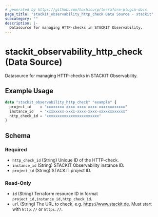 ```yaml
---
# generated by https://github.com/hashicorp/terraform-plugin-docs
page_title: "stackit_observability_http_check Data Source - stackit"
subcategory: ""
description: |-
  Datasource for managing HTTP-checks in STACKIT Observability.
---
```


# stackit_observability_http_check (Data Source)

Datasource for managing HTTP-checks in STACKIT Observability.

## Example Usage

```terraform
data "stackit_observability_http_check" "example" {
  project_id    = "xxxxxxxx-xxxx-xxxx-xxxx-xxxxxxxxxxxx"
  instance_id   = "xxxxxxxx-xxxx-xxxx-xxxx-xxxxxxxxxxxx"
  http_check_id = "xxxxxxxxxxxxxxxxxxxxxxxx"
}
```

<!-- schema generated by tfplugindocs -->
## Schema

### Required

- `http_check_id` (String) Unique ID of the HTTP-check.
- `instance_id` (String) STACKIT Observability instance ID.
- `project_id` (String) STACKIT project ID.

### Read-Only

- `id` (String) Terraform resource ID in format `project_id,instance_id,http_check_id`.
- `url` (String) The URL to check, e.g. https://www.stackit.de. Must start with `http://` or `https://`.
